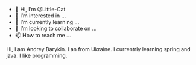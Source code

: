 - 👋 Hi, I’m @Little-Cat
- 👀 I’m interested in ...
- 🌱 I’m currently learning ...
- 💞️ I’m looking to collaborate on ...
- 📫 How to reach me ...

<!---
Little-Cat/Little-Cat is a ✨ special ✨ repository because its `README.md` (this file) appears on your GitHub profile.
You can click the Preview link to take a look at your changes.
--->
Hi, I am Andrey Barykin. I an from Ukraine.
I currentrly learning spring and java.
I like programming.
